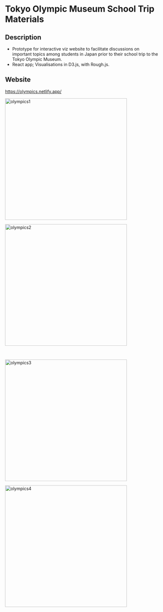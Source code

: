 # Tokyo Olympic Museum School Trip Materials 

## Description
- Prototype for interactive viz website to facilitate discussions on important topics among students in Japan prior to their school trip to the Tokyo Olympic Museum. 
- React app; Visualisations in D3.js, with Rough.js. 
## Website
https://olympics.netlify.app/

<a style="display: inline" data-flickr-embed="true" href="https://www.flickr.com/photos/192110190@N06/50978525491/in/dateposted-public/" title="olympics1"><img src="https://live.staticflickr.com/65535/50978525491_6ef852eb12_z.jpg" width="400" alt="olympics1"></a>

<a style="display: inline" data-flickr-embed="true" href="https://www.flickr.com/photos/192110190@N06/50978525421/in/dateposted-public/" title="olympics2"><img src="https://live.staticflickr.com/65535/50978525421_dcd6369eb5_z.jpg" width="400" alt="olympics2"></a>

<br/>

<a style="display: inline" data-flickr-embed="true" href="https://www.flickr.com/photos/192110190@N06/50978638932/in/dateposted-public/" title="olympics3"><img src="https://live.staticflickr.com/65535/50978638932_75005f0034_z.jpg" width="400" alt="olympics3"></a>

<a style="display: inline" data-flickr-embed="true" href="https://www.flickr.com/photos/192110190@N06/50977825803/in/dateposted-public/" title="olympics4"><img src="https://live.staticflickr.com/65535/50977825803_9e33673c74_z.jpg" width="400" alt="olympics4"></a>


